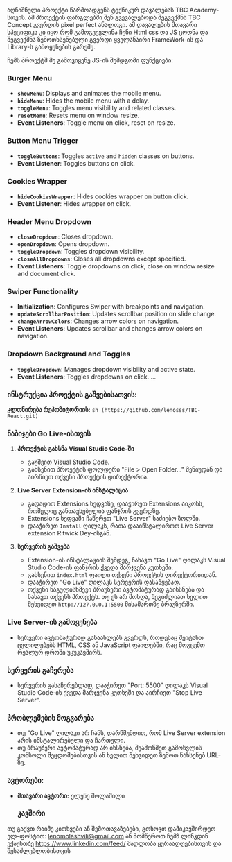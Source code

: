 აღნიშნული პროექტი წარმოადგენს ტექნიკურ დავალებას TBC Academy-სთვის.
ამ პროექტის ფარგლებში შენ გვევალებოდა შეგვექმნა TBC Concept გვერდის pixel perfect ანალოგი.
ამ დავალების მთავარი სპეციფიკა კი იყო რომ გამოგვევლინა ჩენი Html css და JS ცოდნა და შეგვექმნა ზემოთხსენებული გვერდი ყველანაირი FrameWork-ის და Library-ს გამოყენების გარეშე.

ჩემს პროექტშ მე გამოვიყენე JS-ის შემდგომი ფუნქციები:

### Burger Menu

- **`showMenu`**: Displays and animates the mobile menu.
- **`hideMenu`**: Hides the mobile menu with a delay.
- **`toggleMenu`**: Toggles menu visibility and related classes.
- **`resetMenu`**: Resets menu on window resize.
- **Event Listeners**: Toggle menu on click, reset on resize.

### Button Menu Trigger

- **`toggleButtons`**: Toggles `active` and `hidden` classes on buttons.
- **Event Listener**: Toggles buttons on click.

### Cookies Wrapper

- **`hideCookiesWrapper`**: Hides cookies wrapper on button click.
- **Event Listener**: Hides wrapper on click.

### Header Menu Dropdown

- **`closeDropdown`**: Closes dropdown.
- **`openDropdown`**: Opens dropdown.
- **`toggleDropdown`**: Toggles dropdown visibility.
- **`closeAllDropdowns`**: Closes all dropdowns except specified.
- **Event Listeners**: Toggle dropdowns on click, close on window resize and document click.

### Swiper Functionality

- **Initialization**: Configures Swiper with breakpoints and navigation.
- **`updateScrollbarPosition`**: Updates scrollbar position on slide change.
- **`changeArrowColors`**: Changes arrow colors on navigation.
- **Event Listeners**: Updates scrollbar and changes arrow colors on navigation.

### Dropdown Background and Toggles

- **`toggleDropdown`**: Manages dropdown visibility and active state.
- **Event Listeners**: Toggles dropdowns on click.
...
### ინსტრუქცია პროექტის გაშვებისათვის:
 **კლონირება რეპოზიტორიის:**
    ```sh
   (https://github.com/lenosss/TBC-React.git)
    ```
### ნაბიჯები Go Live-ისთვის

1. **პროექტის გახსნა Visual Studio Code-ში**
   - გაუშვით Visual Studio Code.
   - გახსენით პროექტის ფოლდერი "File > Open Folder..." მენიუდან და აირჩიეთ თქვენი პროექტის დირექტორია.

2. **Live Server Extension-ის ინსტალაცია**
   - გადადით Extensions ხედვაზე, დააჭირეთ Extensions აიკონს, რომელიც განთავსებულია ფანჯრის გვერდზე.
   - Extensions ხედვაში ჩაწერეთ "Live Server" საძიებო ზოლში.
   - დააჭირეთ `Install` ღილაკს, რათა დააინსტალიროთ Live Server extension Ritwick Dey-ისგან.

3. **სერვერის გაშვება**
   - Extension-ის ინსტალაციის შემდეგ, ნახავთ "Go Live" ღილაკს Visual Studio Code-ის ფანჯრის ქვედა მარჯვენა კუთხეში.
   - გახსენით `index.html` ფაილი თქვენი პროექტის დირექტორიიდან.
   - დააჭირეთ "Go Live" ღილაკს სერვერის დასაწყებად.
   - თქვენი ნაგულისხმევი ბრაუზერი ავტომატურად გაიხსნება და ნახავთ თქვენს პროექტს. თუ ეს არ მოხდა, შეგიძლიათ ხელით შეხვიდეთ `http://127.0.0.1:5500` მისამართზე ბრაუზერში.

### Live Server-ის გამოყენება

- სერვერი ავტომატურად განაახლებს გვერდს, როდესაც შეიტანთ ცვლილებებს HTML, CSS ან JavaScript ფაილებში, რაც მოგცემთ რეალურ დროში უკუკავშირს.

### სერვერის გაჩერება

- სერვერის გასაჩერებლად, დააჭირეთ "Port: 5500" ღილაკს Visual Studio Code-ის ქვედა მარჯვენა კუთხეში და აირჩიეთ "Stop Live Server".

### პრობლემების მოგვარება

- თუ "Go Live" ღილაკი არ ჩანს, დარწმუნდით, რომ Live Server extension არის ინსტალირებული და ჩართული.
- თუ ბრაუზერი ავტომატურად არ იხსნება, შეამოწმეთ გამოსვლის კონსოლი შეცდომებისთვის ან ხელით შეხვიდეთ ზემოთ ნახსენებ URL-ზე.

### ავტორები:
- **მთავარი ავტორი:** ელენე მოლაშილი
  ### კავშირი
თუ გაქვთ რაიმე კითხვები ან შემოთავაზებები, გთხოვთ დამიკავშირდეთ ელ-ფოსტით: lenomolashvili@gmail.com ან მომწეროთ ჩემზ ლინკდინ ექაუნთზე https://www.linkedin.com/feed/
  მადლობა ყურაადღებისთვის და შესაძლებლობისთვის
  
